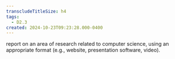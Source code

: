 ```yaml
---
transcludeTitleSize: h4
tags:
  - D2.3
created: 2024-10-23T09:23:28.000-0400
---
```

report on an area of research related to computer science, using an appropriate format (e.g., website, presentation software, video).